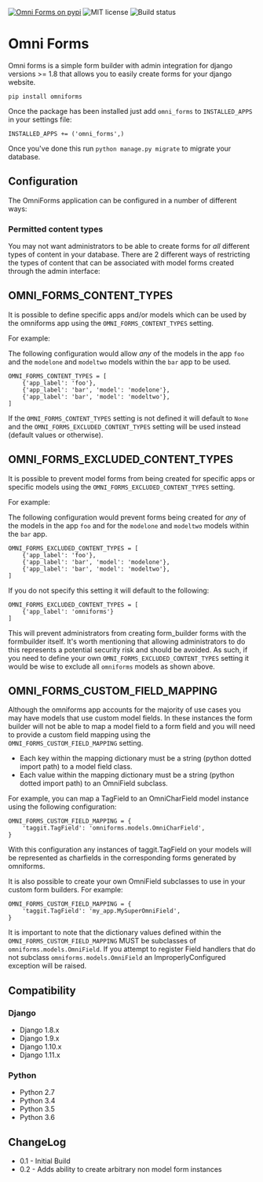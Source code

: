 [![Omni Forms on pypi](https://img.shields.io/badge/pypi-0.2.0-green.svg)](https://pypi.python.org/pypi/omniforms)
![MIT license](https://img.shields.io/badge/licence-MIT-blue.svg)
![Build status](https://travis-ci.org/omni-digital/omni-forms.svg?branch=master)

# Omni Forms

Omni forms is a simple form builder with admin integration for django versions >= 1.8 that allows you to easily create forms for your django website.

`pip install omniforms`

Once the package has been installed just add `omni_forms` to `INSTALLED_APPS` in your settings file:

`INSTALLED_APPS += ('omni_forms',)`

Once you've done this run `python manage.py migrate` to migrate your database.

## Configuration

The OmniForms application can be configured in a number of different ways:

### Permitted content types

You may not want administrators to be able to create forms for _all_ different types of content in your database.  There are 2 different ways of restricting the types of content that can be associated with model forms created through the admin interface:


## OMNI_FORMS_CONTENT_TYPES

It is possible to define specific apps and/or models which can be used by the omniforms app using the `OMNI_FORMS_CONTENT_TYPES` setting.

For example:

The following configuration would allow _any_ of the models in the app `foo` and the `modelone` and `modeltwo` models within the `bar` app to be used.

```
OMNI_FORMS_CONTENT_TYPES = [
    {'app_label': 'foo'},
    {'app_label': 'bar', 'model': 'modelone'},
    {'app_label': 'bar', 'model': 'modeltwo'},
]
```

If the `OMNI_FORMS_CONTENT_TYPES` setting is not defined it will default to `None` and the `OMNI_FORMS_EXCLUDED_CONTENT_TYPES` setting will be used instead (default values or otherwise).


## OMNI_FORMS_EXCLUDED_CONTENT_TYPES

It is possible to prevent model forms from being created for specific apps or specific models using the `OMNI_FORMS_EXCLUDED_CONTENT_TYPES` setting.

For example:

The following configuration would prevent forms being created for _any_ of the models in the app `foo` and for the `modelone` and `modeltwo` models within the `bar` app.

```
OMNI_FORMS_EXCLUDED_CONTENT_TYPES = [
    {'app_label': 'foo'},
    {'app_label': 'bar', 'model': 'modelone'},
    {'app_label': 'bar', 'model': 'modeltwo'},
]
```

If you do not specify this setting it will default to the following:

```
OMNI_FORMS_EXCLUDED_CONTENT_TYPES = [
    {'app_label': 'omniforms'}
]
```

This will prevent administrators from creating form_builder forms with the formbuilder itself.
It's worth mentioning that allowing administrators to do this represents a potential security risk and should be avoided.
As such, if you need to define your own `OMNI_FORMS_EXCLUDED_CONTENT_TYPES` setting it would be wise to exclude all `omniforms` models as shown above.


## OMNI_FORMS_CUSTOM_FIELD_MAPPING

Although the omniforms app accounts for the majority of use cases you may have models that use custom model fields.  In these instances the form builder will not be able to map a model field to a form field and you will need to provide a custom field mapping using the `OMNI_FORMS_CUSTOM_FIELD_MAPPING` setting.

 - Each key within the mapping dictionary must be a string (python dotted import path) to a model field class.
 - Each value within the mapping dictionary must be a string (python dotted import path) to an OmniField subclass.

For example, you can map a TagField to an OmniCharField model instance using the following configuration:

```
OMNI_FORMS_CUSTOM_FIELD_MAPPING = {
    'taggit.TagField': 'omniforms.models.OmniCharField',
}
```

With this configuration any instances of taggit.TagField on your models will be represented as charfields in the corresponding forms generated by omniforms.

It is also possible to create your own OmniField subclasses to use in your custom form builders.  For example:

```
OMNI_FORMS_CUSTOM_FIELD_MAPPING = {
    'taggit.TagField': 'my_app.MySuperOmniField',
}
```

It is important to note that the dictionary values defined within the `OMNI_FORMS_CUSTOM_FIELD_MAPPING` MUST be subclasses of `omniforms.models.OmniField`.  If you attempt to register Field handlers that do not subclass `omniforms.models.OmniField` an ImproperlyConfigured exception will be raised.

## Compatibility

### Django

 - Django 1.8.x
 - Django 1.9.x
 - Django 1.10.x
 - Django 1.11.x

### Python

 - Python 2.7
 - Python 3.4
 - Python 3.5
 - Python 3.6

## ChangeLog

 - 0.1 - Initial Build
 - 0.2 - Adds ability to create arbitrary non model form instances
